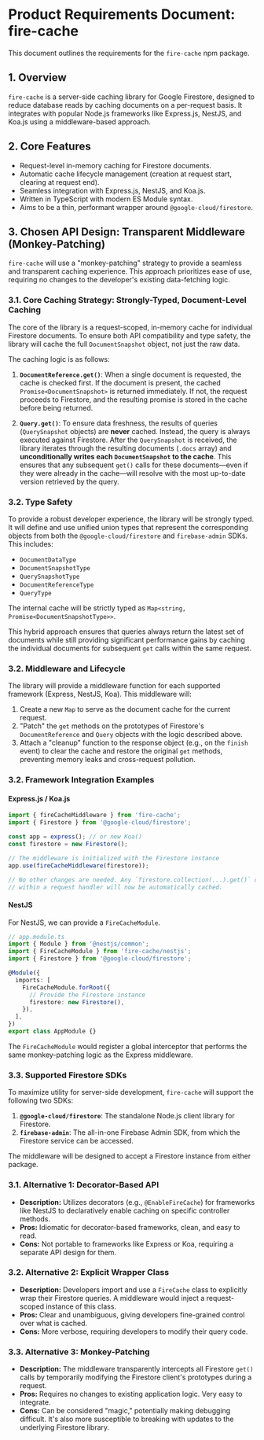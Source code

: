 # Product Requirements Document: fire-cache

This document outlines the requirements for the `fire-cache` npm package.

## 1. Overview

`fire-cache` is a server-side caching library for Google Firestore, designed to reduce database reads by caching documents on a per-request basis. It integrates with popular Node.js frameworks like Express.js, NestJS, and Koa.js using a middleware-based approach.

## 2. Core Features

- Request-level in-memory caching for Firestore documents.
- Automatic cache lifecycle management (creation at request start, clearing at request end).
- Seamless integration with Express.js, NestJS, and Koa.js.
- Written in TypeScript with modern ES Module syntax.
- Aims to be a thin, performant wrapper around `@google-cloud/firestore`.

## 3. Chosen API Design: Transparent Middleware (Monkey-Patching)

`fire-cache` will use a "monkey-patching" strategy to provide a seamless and transparent caching experience. This approach prioritizes ease of use, requiring no changes to the developer's existing data-fetching logic.

### 3.1. Core Caching Strategy: Strongly-Typed, Document-Level Caching

The core of the library is a request-scoped, in-memory cache for individual Firestore documents. To ensure both API compatibility and type safety, the library will cache the full `DocumentSnapshot` object, not just the raw data.

The caching logic is as follows:

1.  **`DocumentReference.get()`**: When a single document is requested, the cache is checked first. If the document is present, the cached `Promise<DocumentSnapshot>` is returned immediately. If not, the request proceeds to Firestore, and the resulting promise is stored in the cache before being returned.

2.  **`Query.get()`**: To ensure data freshness, the results of queries (`QuerySnapshot` objects) are **never** cached. Instead, the query is always executed against Firestore. After the `QuerySnapshot` is received, the library iterates through the resulting documents (`.docs` array) and **unconditionally writes each `DocumentSnapshot` to the cache**. This ensures that any subsequent `get()` calls for these documents—even if they were already in the cache—will resolve with the most up-to-date version retrieved by the query.

### 3.2. Type Safety

To provide a robust developer experience, the library will be strongly typed. It will define and use unified union types that represent the corresponding objects from both the `@google-cloud/firestore` and `firebase-admin` SDKs. This includes:
-   `DocumentDataType`
-   `DocumentSnapshotType`
-   `QuerySnapshotType`
-   `DocumentReferenceType`
-   `QueryType`

The internal cache will be strictly typed as `Map<string, Promise<DocumentSnapshotType>>`.

This hybrid approach ensures that queries always return the latest set of documents while still providing significant performance gains by caching the individual documents for subsequent `get` calls within the same request.

### 3.2. Middleware and Lifecycle

The library will provide a middleware function for each supported framework (Express, NestJS, Koa). This middleware will:
1.  Create a new `Map` to serve as the document cache for the current request.
2.  "Patch" the `get` methods on the prototypes of Firestore's `DocumentReference` and `Query` objects with the logic described above.
3.  Attach a "cleanup" function to the response object (e.g., on the `finish` event) to clear the cache and restore the original `get` methods, preventing memory leaks and cross-request pollution.

### 3.2. Framework Integration Examples

#### Express.js / Koa.js

```typescript
import { fireCacheMiddleware } from 'fire-cache';
import { Firestore } from '@google-cloud/firestore';

const app = express(); // or new Koa()
const firestore = new Firestore();

// The middleware is initialized with the Firestore instance
app.use(fireCacheMiddleware(firestore));

// No other changes are needed. Any `firestore.collection(...).get()` call
// within a request handler will now be automatically cached.
```

#### NestJS

For NestJS, we can provide a `FireCacheModule`.

```typescript
// app.module.ts
import { Module } from '@nestjs/common';
import { FireCacheModule } from 'fire-cache/nestjs';
import { Firestore } from '@google-cloud/firestore';

@Module({
  imports: [
    FireCacheModule.forRoot({
      // Provide the Firestore instance
      firestore: new Firestore(),
    }),
  ],
})
export class AppModule {}
```
The `FireCacheModule` would register a global interceptor that performs the same monkey-patching logic as the Express middleware.

### 3.3. Supported Firestore SDKs

To maximize utility for server-side development, `fire-cache` will support the following two SDKs:
1.  **`@google-cloud/firestore`**: The standalone Node.js client library for Firestore.
2.  **`firebase-admin`**: The all-in-one Firebase Admin SDK, from which the Firestore service can be accessed.

The middleware will be designed to accept a Firestore instance from either package.

### 3.1. Alternative 1: Decorator-Based API

- **Description:** Utilizes decorators (e.g., `@EnableFireCache`) for frameworks like NestJS to declaratively enable caching on specific controller methods.
- **Pros:** Idiomatic for decorator-based frameworks, clean, and easy to read.
- **Cons:** Not portable to frameworks like Express or Koa, requiring a separate API design for them.

### 3.2. Alternative 2: Explicit Wrapper Class

- **Description:** Developers import and use a `FireCache` class to explicitly wrap their Firestore queries. A middleware would inject a request-scoped instance of this class.
- **Pros:** Clear and unambiguous, giving developers fine-grained control over what is cached.
- **Cons:** More verbose, requiring developers to modify their query code.

### 3.3. Alternative 3: Monkey-Patching

- **Description:** The middleware transparently intercepts all Firestore `get()` calls by temporarily modifying the Firestore client's prototypes during a request.
- **Pros:** Requires no changes to existing application logic. Very easy to integrate.
- **Cons:** Can be considered "magic," potentially making debugging difficult. It's also more susceptible to breaking with updates to the underlying Firestore library.
